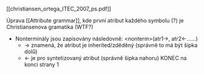 [[christiansen_ortega_ITEC_2007_ps.pdf]]

Úprava [[Attribute grammar]], kde první atribut každého symbolu (?) je Christiansenova gramatika (WTF?)

* Nonterminály jsou zapisovány následovně: \<nonterm\>(atr1->, atr2<-......)
	* -> znamená, že atribut je inherited/zděděný (správně to má být šipka dolů)
	* <- je pro syntetizovaný atribut (správně šipka nahoru)
KONEC na konci strany 1